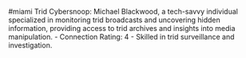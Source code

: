 #miami 
Trid Cybersnoop: Michael Blackwood, a tech-savvy individual specialized in monitoring trid broadcasts and uncovering hidden information, providing access to trid archives and insights into media manipulation. - Connection Rating: 4 - Skilled in trid surveillance and investigation.